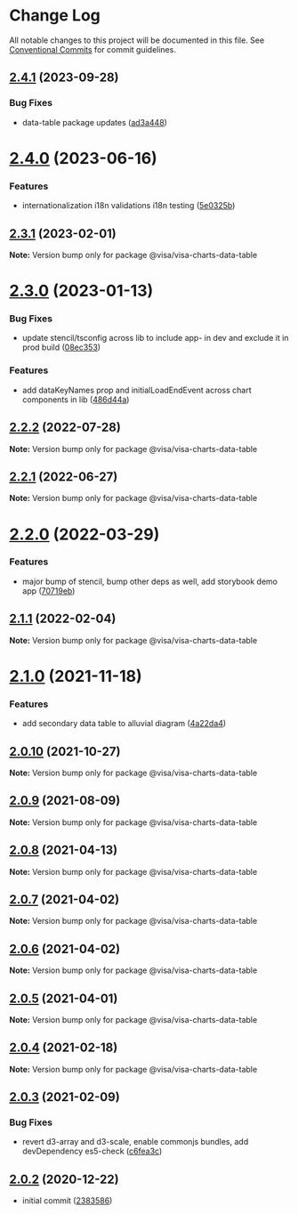 # Change Log

All notable changes to this project will be documented in this file.
See [Conventional Commits](https://conventionalcommits.org) for commit guidelines.

## [2.4.1](https://github.com/visa/visa-chart-components/compare/@visa/visa-charts-data-table@2.4.0...@visa/visa-charts-data-table@2.4.1) (2023-09-28)

### Bug Fixes

- data-table package updates ([ad3a448](https://github.com/visa/visa-chart-components/commit/ad3a448227cf0ad17e01d675ceff278462ea9926))

# [2.4.0](https://github.com/visa/visa-chart-components/compare/@visa/visa-charts-data-table@2.3.1...@visa/visa-charts-data-table@2.4.0) (2023-06-16)

### Features

- internationalization i18n validations i18n testing ([5e0325b](https://github.com/visa/visa-chart-components/commit/5e0325b1c6727406d6964459afbd9ac0238e1cc6))

## [2.3.1](https://github.com/visa/visa-chart-components/compare/@visa/visa-charts-data-table@2.3.0...@visa/visa-charts-data-table@2.3.1) (2023-02-01)

**Note:** Version bump only for package @visa/visa-charts-data-table

# [2.3.0](https://github.com/visa/visa-chart-components/compare/@visa/visa-charts-data-table@2.2.2...@visa/visa-charts-data-table@2.3.0) (2023-01-13)

### Bug Fixes

- update stencil/tsconfig across lib to include app- in dev and exclude it in prod build ([08ec353](https://github.com/visa/visa-chart-components/commit/08ec35339ca384994333305c82f061b0e800262b))

### Features

- add dataKeyNames prop and initialLoadEndEvent across chart components in lib ([486d44a](https://github.com/visa/visa-chart-components/commit/486d44aba0867ee28734eeae30ffbac353926dfe))

## [2.2.2](https://github.com/visa/visa-chart-components/compare/@visa/visa-charts-data-table@2.2.1...@visa/visa-charts-data-table@2.2.2) (2022-07-28)

**Note:** Version bump only for package @visa/visa-charts-data-table

## [2.2.1](https://github.com/visa/visa-chart-components/compare/@visa/visa-charts-data-table@2.2.0...@visa/visa-charts-data-table@2.2.1) (2022-06-27)

**Note:** Version bump only for package @visa/visa-charts-data-table

# [2.2.0](https://github.com/visa/visa-chart-components/compare/@visa/visa-charts-data-table@2.1.1...@visa/visa-charts-data-table@2.2.0) (2022-03-29)

### Features

- major bump of stencil, bump other deps as well, add storybook demo app ([70719eb](https://github.com/visa/visa-chart-components/commit/70719ebc7fa59dc169bcc7fea62b238bcfab6418))

## [2.1.1](https://github.com/visa/visa-chart-components/compare/@visa/visa-charts-data-table@2.1.0...@visa/visa-charts-data-table@2.1.1) (2022-02-04)

**Note:** Version bump only for package @visa/visa-charts-data-table

# [2.1.0](https://github.com/visa/visa-chart-components/compare/@visa/visa-charts-data-table@2.0.10...@visa/visa-charts-data-table@2.1.0) (2021-11-18)

### Features

- add secondary data table to alluvial diagram ([4a22da4](https://github.com/visa/visa-chart-components/commit/4a22da4673b63bbc3d6b327daa964e9a24d8cc19))

## [2.0.10](https://github.com/visa/visa-chart-components/compare/@visa/visa-charts-data-table@2.0.9...@visa/visa-charts-data-table@2.0.10) (2021-10-27)

**Note:** Version bump only for package @visa/visa-charts-data-table

## [2.0.9](https://github.com/visa/visa-chart-components/compare/@visa/visa-charts-data-table@2.0.8...@visa/visa-charts-data-table@2.0.9) (2021-08-09)

**Note:** Version bump only for package @visa/visa-charts-data-table

## [2.0.8](https://github.com/visa/visa-chart-components/compare/@visa/visa-charts-data-table@2.0.7...@visa/visa-charts-data-table@2.0.8) (2021-04-13)

**Note:** Version bump only for package @visa/visa-charts-data-table

## [2.0.7](https://github.com/visa/visa-chart-components/compare/@visa/visa-charts-data-table@2.0.6...@visa/visa-charts-data-table@2.0.7) (2021-04-02)

**Note:** Version bump only for package @visa/visa-charts-data-table

## [2.0.6](https://github.com/visa/visa-chart-components/compare/@visa/visa-charts-data-table@2.0.5...@visa/visa-charts-data-table@2.0.6) (2021-04-02)

**Note:** Version bump only for package @visa/visa-charts-data-table

## [2.0.5](https://github.com/visa/visa-chart-components/compare/@visa/visa-charts-data-table@2.0.3...@visa/visa-charts-data-table@2.0.5) (2021-04-01)

**Note:** Version bump only for package @visa/visa-charts-data-table

## [2.0.4](https://github.com/visa/visa-chart-components/compare/@visa/visa-charts-data-table@2.0.3...@visa/visa-charts-data-table@2.0.4) (2021-02-18)

**Note:** Version bump only for package @visa/visa-charts-data-table

## [2.0.3](https://github.com/visa/visa-chart-components/compare/@visa/visa-charts-data-table@2.0.2...@visa/visa-charts-data-table@2.0.3) (2021-02-09)

### Bug Fixes

- revert d3-array and d3-scale, enable commonjs bundles, add devDependency es5-check ([c6fea3c](https://github.com/visa/visa-chart-components/commit/c6fea3c601dfc4650b52996721ead03a1b363e2b))

## [2.0.2](https://github.com/visa/visa-chart-components/tree/%40visa/visa-charts-data-table%402.0.2) (2020-12-22)

- initial commit ([2383586](https://github.com/visa/visa-chart-components/commit/238358698bb59b8f20f424eeedc7235f51e02037))

